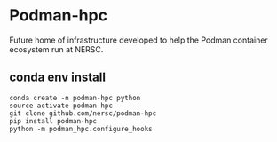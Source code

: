 # Podman-hpc

Future home of infrastructure developed to help
the Podman container ecosystem run at NERSC.

## conda env install
```
conda create -n podman-hpc python
source activate podman-hpc
git clone github.com/nersc/podman-hpc
pip install podman-hpc
python -m podman_hpc.configure_hooks
```
